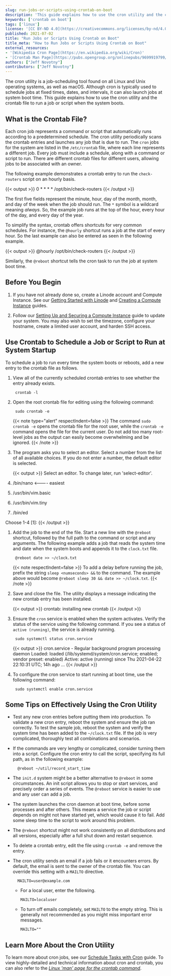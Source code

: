 ```yaml
---
slug: run-jobs-or-scripts-using-crontab-on-boot
description: 'This guide explains how to use the cron utility and the crontab file to run jobs or scripts when your Linode boots, as well as best practices when using cron.'
keywords: ['crontab on boot']
tags: ['linux']
license: '[CC BY-ND 4.0](https://creativecommons.org/licenses/by-nd/4.0)'
published: 2021-07-02
title: "Run Jobs or Scripts Using Crontab on Boot"
title_meta: "How to Run Jobs or Scripts Using Crontab on Boot"
external_resources:
- '[Wikipedia Cron Page](https://en.wikipedia.org/wiki/Cron)'
- '[Crontab Man Page](https://pubs.opengroup.org/onlinepubs/9699919799/utilities/crontab.html)'
authors: ["Jeff Novotny"]
contributors: ["Jeff Novotny"]
---
```


The cron utility is a job-scheduling tool found on all Linux and Unix operating systems, as well as macOS. Although cron is typically used to schedule jobs at fixed times, dates, and intervals, it can also launch jobs at system boot time. This guide explains how to use the cron utility and the crontab file to run a job or script when the system boots.

## What is the Crontab File?

Each cron job represents a command or script that automatically runs according to a predetermined schedule. The cron utility periodically scans the crontab entries and launches any job that is due to run. The `cron` jobs for the system are listed in the `/etc/crontab` file, where each line represents a different job. Every job must include a schedule, along with a command or script to run. There are different crontab files for different users, allowing jobs to be associated with an owner.

The following example demonstrates a crontab entry to run the `check-routers` script on an hourly basis.

{{< output >}}
0 \* \* \* \* /opt/bin/check-routers
{{< /output >}}

The first five fields represent the minute, hour, day of the month, month, and day of the week when the job should run. The `*` symbol is a wildcard meaning *always*. So, the example job runs at the top of the hour, every hour of the day, and every day of the year.

To simplify the syntax, crontab offers shortcuts for very common schedules. For instance, the `@hourly` shortcut runs a job at the start of every hour. So the last example can also be entered as seen in the following example.

{{< output >}}
@hourly /opt/bin/check-routers
{{< /output >}}

Similarly, the `@reboot` shortcut tells the cron task to run the job at system boot time.

## Before You Begin

1.  If you have not already done so, create a Linode account and Compute Instance. See our [Getting Started with Linode](/docs/products/platform/get-started/) and [Creating a Compute Instance](/docs/products/compute/compute-instances/guides/create/) guides.

1.  Follow our [Setting Up and Securing a Compute Instance](/docs/products/compute/compute-instances/guides/set-up-and-secure/) guide to update your system. You may also wish to set the timezone, configure your hostname, create a limited user account, and harden SSH access.

## Use Crontab to Schedule a Job or Script to Run at System Startup

To schedule a job to run every time the system boots or reboots, add a new entry to the crontab file as follows.

1. View all of the currently scheduled crontab entries to see whether the entry already exists.

        crontab -l

1. Open the root crontab file for editing using the following command:

        sudo crontab -e

    {{< note type="alert" respectIndent=false >}}
The command `sudo crontab -e` opens the crontab file for the root user, while the `crontab -e` command opens the file for the current user. Do not add too many root-level jobs as the output can easily become overwhelming and be ignored.
    {{< /note >}}

1. The program asks you to select an editor. Select a number from the list of all available choices. If you do not enter a number, the default editor is selected.

    {{< output >}}
Select an editor.  To change later, run 'select-editor'.
1. /bin/nano        <---- easiest
2. /usr/bin/vim.basic
3. /usr/bin/vim.tiny
4. /bin/ed

Choose 1-4 [1]:
    {{< /output >}}

1. Add the job to the end of the file. Start a new line with the `@reboot` shortcut, followed by the full path to the command or script and any arguments. The following example adds a job that reads the system time and date when the system boots and appends it to the `clock.txt` file.

        @reboot date >> ~/clock.txt

    {{< note respectIndent=false >}}
To add a delay before running the job, prefix the string `sleep <numseconds> &&` to the command. The example above would become `@reboot sleep 30 && date >> ~/clock.txt`.
    {{< /note >}}

1. Save and close the file. The utility displays a message indicating the new crontab entry has been installed.

    {{< output >}}
crontab: installing new crontab
    {{< /output >}}

1. Ensure the `cron` service is enabled when the system activates. Verify the status of the service using the following command. If you see a status of `active (running)`, the service is already running.

        sudo systemctl status cron.service

    {{< output >}}
cron.service - Regular background program processing daemon
     Loaded: loaded (/lib/systemd/system/cron.service; enabled; vendor preset: enabled)
     Active: active (running) since Thu 2021-04-22 22:10:31 UTC; 14h ago
...
    {{< /output >}}

1. To configure the cron service to start running at boot time, use the following command:

        sudo systemctl enable cron.service

## Some Tips on Effectively Using the Cron Utility

- Test any new cron entries before putting them into production. To validate a new cron entry, reboot the system and ensure the job ran correctly. To test the sample job, reboot the system and verify the system time has been added to the `~/clock.txt` file. If the job is very complicated, thoroughly test all combinations and scenarios.

- If the commands are very lengthy or complicated, consider turning them into a script. Configure the cron entry to call the script, specifying its full path, as in the following example:

        @reboot ~/util/record_start_time

- The `init.d` system might be a better alternative to `@reboot` in some circumstances. An init script allows you to stop or start services, and precisely order a series of events. The `@reboot` service is easier to use and any user can add a job.

- The system launches the cron daemon at boot time, before some processes and after others. This means a service the job or script depends on might not have started yet, which would cause it to fail. Add some sleep time to the script to work around this problem.

- The `@reboot` shortcut might not work consistently on all distributions and all versions, especially after a full shut down and restart sequence.

- To delete a crontab entry, edit the file using `crontab -e` and remove the entry.

- The cron utility sends an email if a job fails or it encounters errors. By default, the email is sent to the owner of the crontab file. You can override this setting with a `MAILTO` directive.

        MAILTO=user@example.com

  - For a local user, enter the following.

        MAILTO=localuser

  - To turn off emails completely, set `MAILTO` to the empty string. This is generally not recommended as you might miss important error messages.

        MAILTO=""

## Learn More About the Cron Utility

To learn more about cron jobs, see our [Schedule Tasks with Cron](/docs/guides/schedule-tasks-with-cron/) guide. To view highly-detailed and technical information about cron and crontab, you can also refer to the [*Linux 'man' page for the crontab command*](https://pubs.opengroup.org/onlinepubs/9699919799/utilities/crontab.html).
